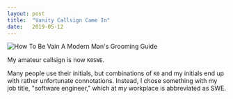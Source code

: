 ```yaml
---
layout: post
title:  "Vanity Callsign Came In"
date:   2019-05-12
---
```

![How To Be Vain A Modern Man's Grooming Guide](https://media.gq.com/photos/599edbab065b7f266534b9b1/master/w_1600%2Cc_limit/How-To-Be-Vain-Art-01.jpg)

My amateur callsign is now `K0SWE`.

Many people use their initials, but combinations of `K0` and my initials end up with rather
unfortunate connotations. Instead, I chose something with my job title, "software engineer," which
at my workplace is abbreviated as SWE.
